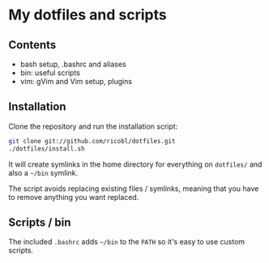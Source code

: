 # My dotfiles and scripts

## Contents

* bash setup, .bashrc and aliases
* bin: useful scripts
* vim: gVim and Vim setup, plugins

## Installation

Clone the repository and run the installation script:

```sh
git clone git://github.com/ricobl/dotfiles.git
./dotfiles/install.sh
```

It will create symlinks in the home directory for everything on `dotfiles/` and also a `~/bin` symlink.

The script avoids replacing existing files / symlinks, meaning that you have to remove anything you want replaced.

## Scripts / bin

The included `.bashrc` adds `~/bin` to the `PATH` so it's easy to use custom scripts.